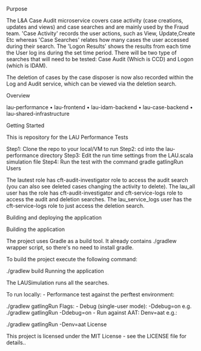 Purpose

The L&A Case Audit microservice covers case activity (case creations, updates and views) and case searches and are mainly used by the Fraud team. 'Case Activity' records the user actions, such as View, Update,Create Etc whereas 'Case Searches' relates how many cases the user accessed during their search. The 'Logon Results' shows the results from each time the User log ins during the set time period. There will be two type of searches that will need to be tested: Case Audit (Which is CCD) and Logon (which is IDAM).

The deletion of cases by the case disposer is now also recorded within the Log and Audit service, which can be viewed via the deletion search.

Overview

lau-performance • lau-frontend • lau-idam-backend • lau-case-backend • lau-shared-infrastructure

Getting Started

This is repository for the LAU Performance Tests

Step1: Clone the repo to your local/VM to run
Step2: cd into the lau-performance directory
Step3: Edit the run time settings from the LAU.scala simulation file
Step4: Run the test with the command gradle gatlingRun
Users

The lautest role has cft-audit-investigator role to access the audit search (you can also see deleted cases changing the activity to delete). The lau_all user has the role has cft-audit-investigator and cft-service-logs role to access the audit and deletion searches. The lau_service_logs user has the cft-service-logs role to just access the deletion search.

Building and deploying the application

Building the application

The project uses Gradle as a build tool. It already contains ./gradlew wrapper script, so there's no need to install gradle.

To build the project execute the following command:

  ./gradlew build
Running the application

The LAUSimulation runs all the searches.

To run locally: - Performance test against the perftest environment:

./gradlew gatlingRun
Flags: - Debug (single-user mode): -Ddebug=on e.g. ./gradlew gatlingRun -Ddebug=on - Run against AAT: Denv=aat e.g.:

./gradlew gatlingRun -Denv=aat
License

This project is licensed under the MIT License - see the LICENSE file for details..
